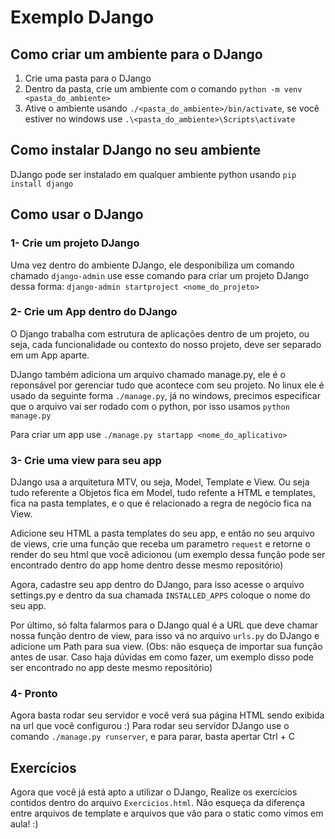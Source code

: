 # Exemplo DJango #

## Como criar um ambiente para o DJango ##
 1. Crie uma pasta para o DJango
 2. Dentro da pasta, crie um ambiente com o comando ```python -m venv <pasta_do_ambiente>```
 3. Ative o ambiente usando ```./<pasta_do_ambiente>/bin/activate```, se você estiver no windows use ```.\<pasta_do_ambiente>\Scripts\activate```

## Como instalar DJango no seu ambiente ##
 DJango pode ser instalado em qualquer ambiente python usando ```pip install django```

## Como usar o DJango ##

### 1- Crie um projeto DJango ###
 Uma vez dentro do ambiente DJango, ele desponibiliza um comando chamado ```django-admin``` use esse comando para criar um projeto DJango dessa forma: ```django-admin startproject <nome_do_projeto>```

### 2- Crie um App dentro do DJango ###
 O Django trabalha com estrutura de aplicações dentro de um projeto, ou seja, cada funcionalidade ou contexto do nosso projeto, deve ser separado em um App aparte. 

 DJango também adiciona um arquivo chamado manage.py, ele é o reponsável por gerenciar tudo que acontece com seu projeto. No linux ele é usado da seguinte forma ```./manage.py```, já no windows, precimos especificar que o arquivo vai ser rodado com o python, por isso usamos ```python manage.py```

 Para criar um app use ```./manage.py startapp <nome_do_aplicativo>```

### 3- Crie uma view para seu app ###
 DJango usa a arquitetura MTV, ou seja, Model, Template e View. Ou seja tudo referente a Objetos fica em Model, tudo refente a HTML e templates, fica na pasta templates, e o que é relacionado a regra de negócio fica na View.
 
 Adicione seu HTML a pasta templates do seu app, e então no seu arquivo de views, crie uma função que receba um parametro ```request``` e retorne o render do seu html que você adicionou (um exemplo dessa função pode ser encontrado dentro do app home dentro desse mesmo repositório)

 Agora, cadastre seu app dentro do DJango, para isso acesse o arquivo settings.py e dentro da sua chamada ```INSTALLED_APPS``` coloque o nome do seu app.

 Por último, só falta falarmos para o DJango qual é a URL que deve chamar nossa função dentro de view, para isso vá no arquivo ```urls.py``` do DJango e adicione um Path para sua view. (Obs: não esqueça de importar sua função antes de usar. Caso haja dúvidas em como fazer, um exemplo disso pode ser encontrado no app deste mesmo repositório)

### 4- Pronto ###
Agora basta rodar seu servidor e você verá sua página HTML sendo exibida na url que você configurou :)
Para rodar seu servídor DJango use o comando ```./manage.py runserver```, e para parar, basta apertar Ctrl + C

## Exercícios ##
Agora que você já está apto a utilizar o DJango, Realize os exercícios contidos dentro do arquivo ```Exercicios.html```.
Não esqueça da diferença entre arquivos de template e arquivos que vão para o static como vimos em aula! :)